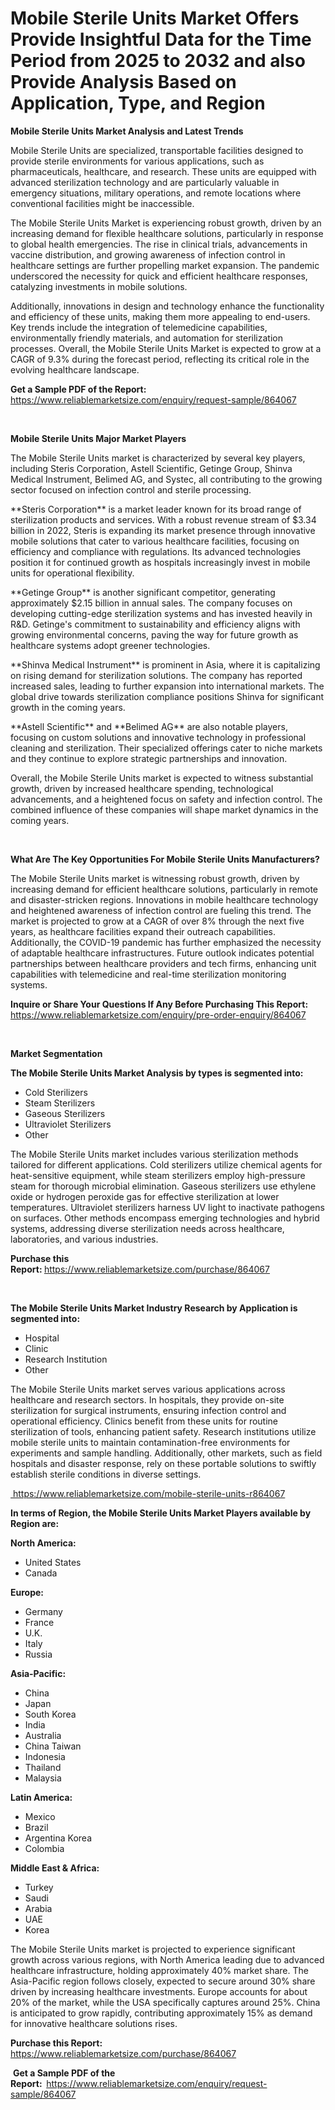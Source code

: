 <p><h1>Mobile Sterile Units Market Offers Provide Insightful Data for the Time Period from 2025 to 2032 and also Provide Analysis Based on Application, Type, and Region</h1></p><p><strong>Mobile Sterile Units Market Analysis and Latest Trends</strong></p>
<p><p>Mobile Sterile Units are specialized, transportable facilities designed to provide sterile environments for various applications, such as pharmaceuticals, healthcare, and research. These units are equipped with advanced sterilization technology and are particularly valuable in emergency situations, military operations, and remote locations where conventional facilities might be inaccessible.</p><p>The Mobile Sterile Units Market is experiencing robust growth, driven by an increasing demand for flexible healthcare solutions, particularly in response to global health emergencies. The rise in clinical trials, advancements in vaccine distribution, and growing awareness of infection control in healthcare settings are further propelling market expansion. The pandemic underscored the necessity for quick and efficient healthcare responses, catalyzing investments in mobile solutions.</p><p>Additionally, innovations in design and technology enhance the functionality and efficiency of these units, making them more appealing to end-users. Key trends include the integration of telemedicine capabilities, environmentally friendly materials, and automation for sterilization processes. Overall, the Mobile Sterile Units Market is expected to grow at a CAGR of 9.3% during the forecast period, reflecting its critical role in the evolving healthcare landscape.</p></p>
<p><strong>Get a Sample PDF of the Report:&nbsp;</strong> <a href="https://www.reliablemarketsize.com/enquiry/request-sample/864067?utm_campaign=3575&utm_medium=2&utm_source=Github&utm_content=ia&utm_term=13042025&utm_id=mobile-sterile-units">https://www.reliablemarketsize.com/enquiry/request-sample/864067</a></p>
<p>&nbsp;</p>
<p><strong>Mobile Sterile Units Major Market Players</strong></p>
<p><p>The Mobile Sterile Units market is characterized by several key players, including Steris Corporation, Astell Scientific, Getinge Group, Shinva Medical Instrument, Belimed AG, and Systec, all contributing to the growing sector focused on infection control and sterile processing.</p><p>**Steris Corporation** is a market leader known for its broad range of sterilization products and services. With a robust revenue stream of $3.34 billion in 2022, Steris is expanding its market presence through innovative mobile solutions that cater to various healthcare facilities, focusing on efficiency and compliance with regulations. Its advanced technologies position it for continued growth as hospitals increasingly invest in mobile units for operational flexibility.</p><p>**Getinge Group** is another significant competitor, generating approximately $2.15 billion in annual sales. The company focuses on developing cutting-edge sterilization systems and has invested heavily in R&D. Getinge's commitment to sustainability and efficiency aligns with growing environmental concerns, paving the way for future growth as healthcare systems adopt greener technologies.</p><p>**Shinva Medical Instrument** is prominent in Asia, where it is capitalizing on rising demand for sterilization solutions. The company has reported increased sales, leading to further expansion into international markets. The global drive towards sterilization compliance positions Shinva for significant growth in the coming years.</p><p>**Astell Scientific** and **Belimed AG** are also notable players, focusing on custom solutions and innovative technology in professional cleaning and sterilization. Their specialized offerings cater to niche markets and they continue to explore strategic partnerships and innovation.</p><p>Overall, the Mobile Sterile Units market is expected to witness substantial growth, driven by increased healthcare spending, technological advancements, and a heightened focus on safety and infection control. The combined influence of these companies will shape market dynamics in the coming years.</p></p>
<p>&nbsp;</p>
<p><strong>What Are The Key Opportunities For Mobile Sterile Units Manufacturers?</strong></p>
<p><p>The Mobile Sterile Units market is witnessing robust growth, driven by increasing demand for efficient healthcare solutions, particularly in remote and disaster-stricken regions. Innovations in mobile healthcare technology and heightened awareness of infection control are fueling this trend. The market is projected to grow at a CAGR of over 8% through the next five years, as healthcare facilities expand their outreach capabilities. Additionally, the COVID-19 pandemic has further emphasized the necessity of adaptable healthcare infrastructures. Future outlook indicates potential partnerships between healthcare providers and tech firms, enhancing unit capabilities with telemedicine and real-time sterilization monitoring systems.</p></p>
<p><strong>Inquire or Share Your Questions If Any Before Purchasing This Report:</strong> <a href="https://www.reliablemarketsize.com/enquiry/pre-order-enquiry/864067?utm_campaign=3575&utm_medium=2&utm_source=Github&utm_content=ia&utm_term=13042025&utm_id=mobile-sterile-units">https://www.reliablemarketsize.com/enquiry/pre-order-enquiry/864067</a></p>
<p>&nbsp;</p>
<p><strong>Market Segmentation</strong></p>
<p><strong>The Mobile Sterile Units Market Analysis by types is segmented into:</strong></p>
<p><ul><li>Cold Sterilizers</li><li>Steam Sterilizers</li><li>Gaseous Sterilizers</li><li>Ultraviolet Sterilizers</li><li>Other</li></ul></p>
<p><p>The Mobile Sterile Units market includes various sterilization methods tailored for different applications. Cold sterilizers utilize chemical agents for heat-sensitive equipment, while steam sterilizers employ high-pressure steam for thorough microbial elimination. Gaseous sterilizers use ethylene oxide or hydrogen peroxide gas for effective sterilization at lower temperatures. Ultraviolet sterilizers harness UV light to inactivate pathogens on surfaces. Other methods encompass emerging technologies and hybrid systems, addressing diverse sterilization needs across healthcare, laboratories, and various industries.</p></p>
<p><strong>Purchase this Report:&nbsp;</strong><a href="https://www.reliablemarketsize.com/purchase/864067?utm_campaign=3575&utm_medium=2&utm_source=Github&utm_content=ia&utm_term=13042025&utm_id=mobile-sterile-units">https://www.reliablemarketsize.com/purchase/864067</a></p>
<p>&nbsp;</p>
<p><strong>The Mobile Sterile Units Market Industry Research by Application is segmented into:</strong></p>
<p><ul><li>Hospital</li><li>Clinic</li><li>Research Institution</li><li>Other</li></ul></p>
<p><p>The Mobile Sterile Units market serves various applications across healthcare and research sectors. In hospitals, they provide on-site sterilization for surgical instruments, ensuring infection control and operational efficiency. Clinics benefit from these units for routine sterilization of tools, enhancing patient safety. Research institutions utilize mobile sterile units to maintain contamination-free environments for experiments and sample handling. Additionally, other markets, such as field hospitals and disaster response, rely on these portable solutions to swiftly establish sterile conditions in diverse settings.</p></p>
<p><a href="https://www.reliablemarketsize.com/mobile-sterile-units-r864067?utm_campaign=3575&utm_medium=2&utm_source=Github&utm_content=ia&utm_term=13042025&utm_id=mobile-sterile-units">&nbsp;https://www.reliablemarketsize.com/mobile-sterile-units-r864067</a></p>
<p><strong>In terms of Region, the Mobile Sterile Units Market Players available by Region are:</strong></p>
<p>
    <p> <strong> North America: </strong>
        <ul>
            <li>United States</li>
            <li>Canada</li>
        </ul>
        </p> 
    <p> <strong> Europe: </strong>
        <ul>
            <li>Germany</li>
            <li>France</li>
            <li>U.K.</li>
            <li>Italy</li>
            <li>Russia</li>
        </ul>
        </p> 
    <p> <strong> Asia-Pacific: </strong>
        <ul>
            <li>China</li>
            <li>Japan</li>
            <li>South Korea</li>
            <li>India</li>
            <li>Australia</li>
            <li>China Taiwan</li>
            <li>Indonesia</li>
            <li>Thailand</li>
            <li>Malaysia</li>
        </ul>
        </p> 
    <p> <strong> Latin America: </strong>
        <ul>
            <li>Mexico</li>
            <li>Brazil</li>
            <li>Argentina Korea</li>
            <li>Colombia</li>
        </ul>
        </p> 
    <p> <strong> Middle East & Africa: </strong>
        <ul>
            <li>Turkey</li>
            <li>Saudi</li>
            <li>Arabia</li>
            <li>UAE</li>
            <li>Korea</li>
        </ul>
    </p>
    </p>
<p><p>The Mobile Sterile Units market is projected to experience significant growth across various regions, with North America leading due to advanced healthcare infrastructure, holding approximately 40% market share. The Asia-Pacific region follows closely, expected to secure around 30% share driven by increasing healthcare investments. Europe accounts for about 20% of the market, while the USA specifically captures around 25%. China is anticipated to grow rapidly, contributing approximately 15% as demand for innovative healthcare solutions rises.</p></p>
<p><strong>Purchase this Report: </strong><a href="https://www.reliablemarketsize.com/purchase/864067?utm_campaign=3575&utm_medium=2&utm_source=Github&utm_content=ia&utm_term=13042025&utm_id=mobile-sterile-units">https://www.reliablemarketsize.com/purchase/864067</a></p>
<p>&nbsp;<strong>Get a Sample PDF of the Report:&nbsp;&nbsp;</strong><a href="https://www.reliablemarketsize.com/enquiry/request-sample/864067?utm_campaign=3575&utm_medium=2&utm_source=Github&utm_content=ia&utm_term=13042025&utm_id=mobile-sterile-units">https://www.reliablemarketsize.com/enquiry/request-sample/864067</a></p>
<p><strong></strong></p>
<p><p></p><p></p><p></p></p>